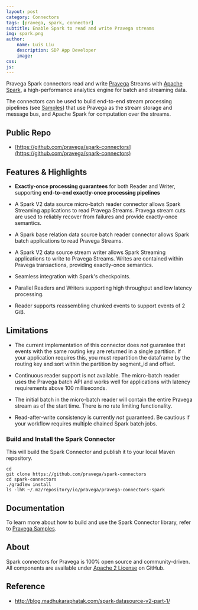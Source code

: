 ```yaml
---
layout: post
category: Connectors
tags: [pravega, spark, connector]
subtitle: Enable Spark to read and write Pravega streams
img: spark.png
author: 
    name: Luis Liu
    description: SDP App Developer
    image: 
css: 
js: 
---
```

Pravega Spark connectors read and write [Pravega](http://pravega.io/) Streams with [Apache Spark](http://spark.apache.org/), a high-performance analytics engine for batch and streaming data.
<!--more-->

The connectors can be used to build end-to-end stream processing pipelines (see [Samples](https://github.com/pravega/pravega-samples)) that use Pravega as the stream storage and message bus, and Apache Spark for computation over the streams.

## Public Repo
- [https://github.com/pravega/spark-connectors](https://github.com/pravega/spark-connectors)

## Features & Highlights

  - **Exactly-once processing guarantees** for both Reader and Writer, supporting **end-to-end exactly-once processing pipelines**

  - A Spark V2 data source micro-batch reader connector allows Spark Streaming applications to read Pravega Streams.
    Pravega stream cuts are used to reliably recover from failures and provide exactly-once semantics.
    
  - A Spark base relation data source batch reader connector allows Spark batch applications to read Pravega Streams.

  - A Spark V2 data source stream writer allows Spark Streaming applications to write to Pravega Streams.
    Writes are contained within Pravega transactions, providing exactly-once semantics.

  - Seamless integration with Spark's checkpoints.

  - Parallel Readers and Writers supporting high throughput and low latency processing.

  - Reader supports reassembling chunked events to support events of 2 GiB.

## Limitations

  - The current implementation of this connector does *not* guarantee that events with the same routing key
    are returned in a single partition. 
    If your application requires this, you must repartition the dataframe by the routing key and sort within the
    partition by segment_id and offset.

  - Continuous reader support is not available. The micro-batch reader uses the Pravega batch API and works well for
    applications with latency requirements above 100 milliseconds.

  - The initial batch in the micro-batch reader will contain the entire Pravega stream as of the start time.
    There is no rate limiting functionality.

  - Read-after-write consistency is currently *not* guaranteed.
    Be cautious if your workflow requires multiple chained Spark batch jobs.

### Build and Install the Spark Connector

This will build the Spark Connector and publish it to your local Maven repository.

```
cd
git clone https://github.com/pravega/spark-connectors
cd spark-connectors
./gradlew install
ls -lhR ~/.m2/repository/io/pravega/pravega-connectors-spark
```

## Documentation

To learn more about how to build and use the Spark Connector library, refer to
[Pravega Samples](https://github.com/claudiofahey/pravega-samples/tree/spark-connector-examples/spark-connector-examples).

## About

Spark connectors for Pravega is 100% open source and community-driven. All components are available
under [Apache 2 License](https://www.apache.org/licenses/LICENSE-2.0.html) on GitHub.

## Reference

- http://blog.madhukaraphatak.com/spark-datasource-v2-part-1/

